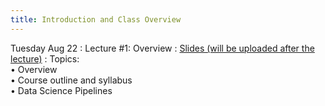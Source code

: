 ```yaml
---
title: Introduction and Class Overview
---
```


Tuesday Aug 22
: Lecture #1: Overview
  : [Slides (will be uploaded after the lecture)](#)
: Topics: <br> &#x2022; Overview <br> &#x2022; Course outline and syllabus <br> &#x2022; Data Science Pipelines
